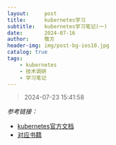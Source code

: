 ```yaml
---
layout:     post
title:      kubernetes学习
subtitle:   kubernetes学习笔记(一)
date:       2024-07-16
author:     敬方
header-img: img/post-bg-ios10.jpg
catalog: true
tags:
    - kubernetes
    - 技术调研
    - 学习笔记
---
```


> 2024-07-23 15:41:58

_参考链接：_

- [kubernetes官方文档](https://kubernetes.io/zh-cn/)
- [对应书籍](https://github.com/hym105289/ebooks/tree/master/docker%26K8S)

